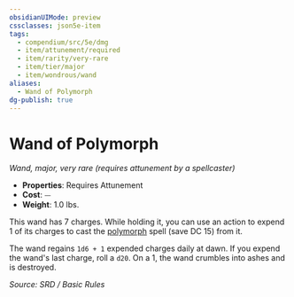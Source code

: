 ```yaml
---
obsidianUIMode: preview
cssclasses: json5e-item
tags:
  - compendium/src/5e/dmg
  - item/attunement/required
  - item/rarity/very-rare
  - item/tier/major
  - item/wondrous/wand
aliases:
  - Wand of Polymorph
dg-publish: true
---
```

# Wand of Polymorph
*Wand, major, very rare (requires attunement by a spellcaster)*  

- **Properties**: Requires Attunement
- **Cost**: ⏤
- **Weight**: 1.0 lbs.

This wand has 7 charges. While holding it, you can use an action to expend 1 of its charges to cast the [polymorph](compendium/spells/polymorph.md) spell (save DC 15) from it.

The wand regains `1d6 + 1` expended charges daily at dawn. If you expend the wand's last charge, roll a `d20`. On a 1, the wand crumbles into ashes and is destroyed.

*Source: SRD / Basic Rules*